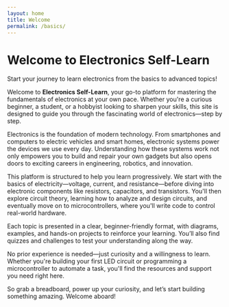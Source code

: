 ```yaml
---
layout: home
title: Welcome
permalink: /basics/
---
```


# Welcome to Electronics Self-Learn

Start your journey to learn electronics from the basics to advanced topics!

Welcome to **Electronics Self-Learn**, your go-to platform for mastering the fundamentals of electronics at your own pace. Whether you're a curious beginner, a student, or a hobbyist looking to sharpen your skills, this site is designed to guide you through the fascinating world of electronics—step by step.

Electronics is the foundation of modern technology. From smartphones and computers to electric vehicles and smart homes, electronic systems power the devices we use every day. Understanding how these systems work not only empowers you to build and repair your own gadgets but also opens doors to exciting careers in engineering, robotics, and innovation.

This platform is structured to help you learn progressively. We start with the basics of electricity—voltage, current, and resistance—before diving into electronic components like resistors, capacitors, and transistors. You'll then explore circuit theory, learning how to analyze and design circuits, and eventually move on to microcontrollers, where you'll write code to control real-world hardware.

Each topic is presented in a clear, beginner-friendly format, with diagrams, examples, and hands-on projects to reinforce your learning. You’ll also find quizzes and challenges to test your understanding along the way.

No prior experience is needed—just curiosity and a willingness to learn. Whether you're building your first LED circuit or programming a microcontroller to automate a task, you'll find the resources and support you need right here.

So grab a breadboard, power up your curiosity, and let’s start building something amazing. Welcome aboard!
